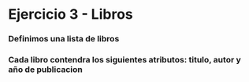 # Ejercicio 3 - Libros

### Definimos una lista de libros
### Cada libro contendra los siguientes atributos: titulo, autor y año de publicacion